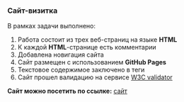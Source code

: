 ### Сайт-визитка

В рамках задачи выполнено:

1. Работа состоит из трех веб-страниц на языке **HTML**
2. К каждой **HTML**-странице есть комментарии
3. Добавлена новигация сайта
4. Сайт размещен с использованием  **GitHub Pages**
5. Текстовое содержимое заключено в теги
6. Сайт прошел валидацию на сервисе
[W3C validator](https://validator.w3.org/#validate_by_uri)

**Сайт можно посетить по ссылке:**
[сайт](https://fear11332.github.io/HW-03/pages/)